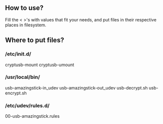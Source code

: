 ## How to use?
Fill the < >'s with values that fit your needs, and put files in their respective places in filesystem.

## Where to put files?
### /etc/init.d/
cryptusb-mount
cryptusb-umount

### /usr/local/bin/
usb-amazingstick-in_udev
usb-amazingstick-out_udev
usb-decrypt.sh
usb-encrypt.sh

### /etc/udev/rules.d/
00-usb-amazingstick.rules
